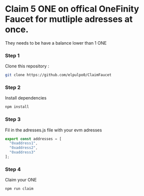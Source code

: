 # Claim 5 ONE on offical OneFinity Faucet for mutliple adresses at once.
They needs to be have a balance lower than 1 ONE

### Step 1

Clone this repository :

```bash
git clone https://github.com/elpulpo0/ClaimFaucet
```

### Step 2

Install dependencies

```bash
npm install
```

### Step 3

Fil in the adresses.js file with your evm adresses

```js
export const addresses = [
  "0xaddress1", 
  "0xaddress2", 
  "0xaddress3"
];
```

### Step 4

Claim your ONE

```bash
npm run claim
```